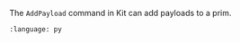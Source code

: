 The `AddPayload` command in Kit can add payloads to a prim.
``` {literalinclude} py_kit_cmds.py
:language: py
```